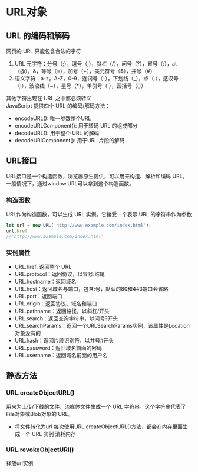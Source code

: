 # URL对象

## URL 的编码和解码
网页的 URL 只能包含合法的字符
1. URL 元字符：分号（;），逗号（,），斜杠（/），问号（?），冒号（:），at（@），&，等号（=），加号（+），美元符号（$），井号（#）
2. 语义字符：a-z，A-Z，0-9，连词号（-），下划线（_），点（.），感叹号（!），波浪线（~），星号（*），单引号（’），圆括号（()）

其他字符出现在 URL 之中都必须转义<br/>
JavaScript 提供四个 URL 的编码/解码方法：
* encodeURL(): 唯一参数整个URL
* encodeURLComponent(): 用于转码 URL 的组成部分
* decodeURL(): 用于整个 URL 的解码
* decodeURIComponent(): 用于URL 片段的解码

## URL接口

URL接口是一个构造函数，浏览器原生提供，可以用来构造、解析和编码 URL。一般情况下，通过window.URL可以拿到这个构造函数。
### 构造函数
URL作为构造函数，可以生成 URL 实例。它接受一个表示 URL 的字符串作为参数
```js
let url = new URL('http://www.example.com/index.html');
url.href
//'http://www.example.com/index.html'
```
### 实例属性

* URL.href: 返回整个 URL
* URL.protocol：返回协议，以冒号:结尾
* URL.hostname：返回域名
* URL.host：返回域名与端口，包含:号，默认的80和443端口会省略
* URL.port：返回端口
* URL.origin：返回协议、域名和端口
* URL.pathname：返回路径，以斜杠/开头
* URL.search：返回查询字符串，以问号?开头
* URL.searchParams：返回一个URLSearchParams实例，该属性是Location对象没有的
* URL.hash：返回片段识别符，以井号#开头
* URL.password：返回域名前面的密码
* URL.username：返回域名前面的用户名

## 静态方法
### URL.createObjectURL()
用来为上传/下载的文件、流媒体文件生成一个 URL 字符串。这个字符串代表了File对象或Blob对象的 URL。
* 将文件转化为url
每次使用URL.createObjectURL()方法，都会在内存里面生成一个 URL 实例
消耗内存
### URL.revokeObjectURl()
释放url实例
